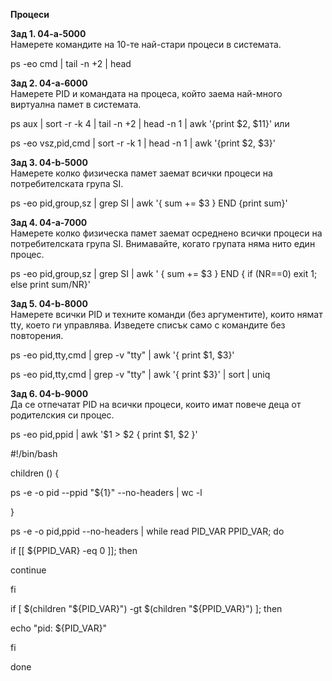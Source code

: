 **Процеси**

**Зад 1. 04-а-5000**   
Намерете командите на 10-те най-стари процеси в системата.

ps -eo cmd \| tail -n +2 \| head

**Зад 2. 04-a-6000**  
Намерете PID и командата на процеса, който заема най-много виртуална памет в
системата.

ps aux \| sort -r -k 4 \| tail -n +2 \| head -n 1 \| awk '{print \$2, \$11}' или

ps -eo vsz,pid,cmd \| sort -r -k 1 \| head -n 1 \| awk '{print \$2, \$3}'

**Зад 3. 04-b-5000**  
Намерете колко физическа памет заемат всички процеси на потребителската група
SI.

ps -eo pid,group,sz \| grep SI \| awk '{ sum += \$3 } END {print sum}'

**Зад 4. 04-a-7000**  
Намерете колко физическа памет заемат осреднено всички процеси на
потребителската група SI. Внимавайте, когато групата няма нито един процес.

ps -eo pid,group,sz \| grep SI \| awk ' { sum += \$3 } END { if (NR==0) exit 1;
else print sum/NR}'

**Зад 5. 04-b-8000**  
Намерете всички PID и техните команди (без аргументите), които нямат tty, което
ги управлява. Изведете списък само с командите без повторения.

ps -eo pid,tty,cmd \| grep -v "tty" \| awk '{ print \$1, \$3}'

ps -eo pid,tty,cmd \| grep -v "tty" \| awk '{ print \$3}' \| sort \| uniq

**Зад 6. 04-b-9000**  
Да се отпечатат PID на всички процеси, които имат повече деца от родителския си
процес.

ps -eo pid,ppid \| awk '\$1 \> \$2 { print \$1, \$2 }'

\#!/bin/bash

children () {

ps -e -o pid --ppid "\${1}" --no-headers \| wc -l

}

ps -e -o pid,ppid --no-headers \| while read PID_VAR PPID_VAR; do

if [[ \${PPID_VAR} -eq 0 ]]; then

continue

fi

if [ \$(children "\${PID_VAR}") -gt \$(children "\${PPID_VAR}") ]; then

echo "pid: \${PID_VAR}"

fi

done
